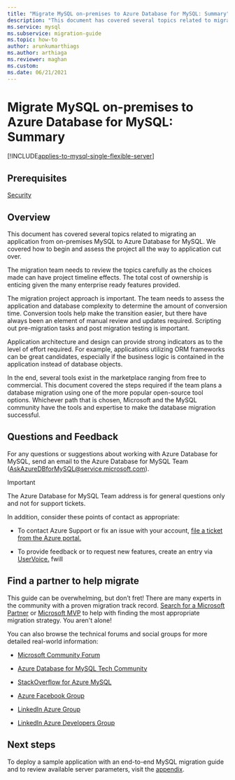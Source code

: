 ```yaml
---
title: "Migrate MySQL on-premises to Azure Database for MySQL: Summary"
description: "This document has covered several topics related to migrating an application from on-premises MySQL to Azure Database for MySQL."
ms.service: mysql
ms.subservice: migration-guide
ms.topic: how-to
author: arunkumarthiags
ms.author: arthiaga
ms.reviewer: maghan
ms.custom:
ms.date: 06/21/2021
---
```


# Migrate MySQL on-premises to Azure Database for MySQL: Summary

[!INCLUDE[applies-to-mysql-single-flexible-server](../../includes/applies-to-mysql-single-flexible-server.md)]

## Prerequisites

[Security](13-security.md)

## Overview

This document has covered several topics related to migrating an application from on-premises MySQL to Azure Database for MySQL. We covered how to begin and assess the project all the way to application cut over.

The migration team needs to review the topics carefully as the choices made can have project timeline effects. The total cost of ownership is enticing given the many enterprise ready features provided.

The migration project approach is important. The team needs to assess the application and database complexity to determine the amount of conversion time. Conversion tools help make the transition easier, but there have always been an element of manual review and updates required. Scripting out pre-migration tasks and post migration testing is important.

Application architecture and design can provide strong indicators as to the level of effort required. For example, applications utilizing ORM frameworks can be great candidates, especially if the business logic is contained in the application instead of database objects.

In the end, several tools exist in the marketplace ranging from free to commercial. This document covered the steps required if the team plans a database migration using one of the more popular open-source tool options. Whichever path that is chosen, Microsoft and the MySQL community have the tools and expertise to make the database migration successful.

## Questions and Feedback

For any questions or suggestions about working with Azure Database for MySQL, send an email to the Azure Database for MySQL Team (AskAzureDBforMySQL@service.microsoft.com). 

> [!Important]
> The Azure Database for MySQL Team address is for general questions only and not for support tickets.

In addition, consider these points of contact as appropriate:

  - To contact Azure Support or fix an issue with your account, [file a ticket from the Azure portal. ](https://portal.azure.com/#blade/Microsoft_Azure_Support/HelpAndSupportBlade/overview)

  - To provide feedback or to request new features, create an entry via [UserVoice.](https://feedback.azure.com/forums/597982-azure-database-for-mysql)
fwill
## Find a partner to help migrate

This guide can be overwhelming, but don’t fret\! There are many experts in the community with a proven migration track record. [Search for a Microsoft Partner](https://www.microsoft.com/solution-providers/home) or [Microsoft MVP](https://mvp.microsoft.com/MvpSearch) to help with finding the most appropriate migration strategy. You aren't alone\!

You can also browse the technical forums and social groups for more detailed real-world information:

  - [Microsoft Community Forum ](/answers/topics/azure-database-mysql.html)

  - [Azure Database for MySQL Tech Community ](https://techcommunity.microsoft.com/t5/azure-database-for-mysql/bg-p/ADforMySQL)

  - [StackOverflow for Azure MySQL ](https://stackoverflow.com/questions/tagged/azure-database-mysql)

  - [Azure Facebook Group ](https://www.facebook.com/groups/MsftAzure)

  - [LinkedIn Azure Group ](https://www.linkedin.com/groups/2733961/)

  - [LinkedIn Azure Developers Group ](https://www.linkedin.com/groups/1731317/)

## Next steps

To deploy a sample application with an end-to-end MySQL migration guide and to review available server parameters, visit the [appendix](15-appendix.md).